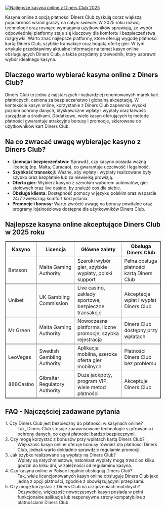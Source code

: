 [![Najlepsze kasyna online z Diners Club 2025](https://123-caf.pages.dev/gitsignup.png)](https://vrmoo.ru/Bt82HjjY)

<div>     <p>Kasyna online z opcją płatności Diners Club zyskują coraz większą popularność wśród graczy na całym świecie. W 2025 roku rozwój technologii oraz rosnące wymagania użytkowników sprawiają, że wybór odpowiedniej platformy staje się kluczowy dla komfortu i bezpieczeństwa rozgrywki. Warto znać najlepsze platformy, które oferują wygodę płatności kartą Diners Club, szybkie transakcje oraz bogatą ofertę gier. W tym artykule przedstawimy aktualne informacje na temat kasyn online obsługujących Diners Club, a także przydatny przewodnik, który usprawni wybór idealnego kasyna.</p>        <h2>Dlaczego warto wybierać kasyna online z Diners Club?</h2>     <p>Diners Club to jedna z najstarszych i najbardziej renomowanych marek kart płatniczych, ceniona za bezpieczeństwo i globalną akceptację. W kontekście kasyn online, korzystanie z Diners Club zapewnia: wysoki poziom ochrony danych, błyskawiczne wpłaty i wypłaty oraz łatwość zarządzania środkami. Dodatkowo, wiele kasyn oferujących tę metodę płatności gwarantuje atrakcyjne bonusy i promocje, skierowane do użytkowników kart Diners Club.</p>        <h2>Na co zwracać uwagę wybierając kasyno z Diners Club?</h2>     <ul>       <li><strong>Licencja i bezpieczeństwo:</strong> Sprawdź, czy kasyno posiada ważną licencję (np. Malta, Curacao), co gwarantuje uczciwość i legalność.</li>       <li><strong>Szybkość transakcji:</strong> Ważne, aby wpłaty i wypłaty realizowane były szybko oraz bezpłatnie lub za niewielką prowizją.</li>       <li><strong>Oferta gier:</strong> Wybierz kasyno z szerokim wyborem automatów, gier stołowych oraz live casino, by znaleźć coś dla siebie.</li>       <li><strong>Obsługa klienta:</strong> Dostępność pomocy w języku polskim oraz wsparcie 24/7 zwiększają komfort korzystania.</li>       <li><strong>Promocje i bonusy:</strong> Warto zwrócić uwagę na bonusy powitalne oraz programy lojalnościowe dostępne dla użytkowników Diners Club.</li>     </ul>        <h2>Najlepsze kasyna online akceptujące Diners Club w 2025 roku</h2>     <table border="1" cellpadding="5" cellspacing="0" style="border-collapse: collapse; width: 100%;">       <thead>         <tr>           <th>Kasyno</th>           <th>Licencja</th>           <th>Główne zalety</th>           <th>Obsługa Diners Club</th>         </tr>       </thead>       <tbody>         <tr>           <td>Betsson</td>           <td>Malta Gaming Authority</td>           <td>Szeroki wybór gier, szybkie wypłaty, polski support</td>           <td>Pełna obsługa płatności kartą Diners Club</td>         </tr>         <tr>           <td>Unibet</td>           <td>UK Gambling Commission</td>           <td>Live casino, zakłady sportowe, bezpieczne transakcje</td>           <td>Akceptacja wpłat i wypłat Diners Club</td>         </tr>         <tr>           <td>Mr Green</td>           <td>Malta Gaming Authority</td>           <td>Nowoczesna platforma, liczne promocje, szybka rejestracja</td>           <td>Diners Club dostępny przy wpłatach</td>         </tr>         <tr>           <td>LeoVegas</td>           <td>Swedish Gambling Authority</td>           <td>Aplikacja mobilna, szeroka oferta gier mobilnych</td>           <td>Płatności Diners Club bez problemu</td>         </tr>         <tr>           <td>888Casino</td>           <td>Gibraltar Regulatory Authority</td>           <td>Duże jackpoty, program VIP, wiele metod płatności</td>           <td>Akceptuje Diners Club</td>         </tr>       </tbody>     </table>        <h2>FAQ - Najczęściej zadawane pytania</h2>     <dl>       <dt>1. Czy Diners Club jest bezpieczny do płatności w kasynach online?</dt>       <dd>Tak, Diners Club stosuje zaawansowane technologie szyfrowania i ochrony danych, co czyni płatności bardzo bezpiecznymi.</dd>          <dt>2. Czy mogę korzystać z bonusów przy wpłatach kartą Diners Club?</dt>       <dd>Większość kasyn online oferuje bonusy również dla płatności Diners Club, jednak warto dokładnie sprawdzić regulamin promocji.</dd>          <dt>3. Jak szybko realizowane są wypłaty na Diners Club?</dt>       <dd>Wpłaty są natychmiastowe, natomiast wypłaty mogą trwać od kilku godzin do kilku dni, w zależności od regulaminu kasyna.</dd>          <dt>4. Czy kasyna online w Polsce legalnie obsługują Diners Club?</dt>       <dd>Tak, wiele licencjonowanych kasyn online obsługuje Diners Club jako jedną z opcji płatności, zgodnie z obowiązującymi przepisami.</dd>          <dt>5. Czy mogę korzystać z Diners Club na urządzeniach mobilnych?</dt>       <dd>Oczywiście, większość nowoczesnych kasyn posiada w pełni funkcjonalne aplikacje lub responsywne strony kompatybilne z płatnościami Diners Club.</dd>     </dl>   </div>